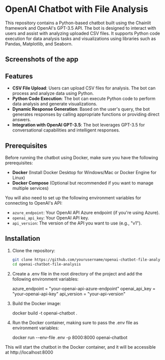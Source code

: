 # OpenAI Chatbot with File Analysis

This repository contains a Python-based chatbot built using the Chainlit framework and OpenAI's GPT-3.5 API. The bot is designed to interact with users and assist with analyzing uploaded CSV files. It supports Python code execution for data analysis tasks and visualizations using libraries such as Pandas, Matplotlib, and Seaborn.

## Screenshots of the app


## Features

- **CSV File Upload**: Users can upload CSV files for analysis. The bot can process and analyze data using Python.
- **Python Code Execution**: The bot can execute Python code to perform data analysis and generate visualizations.
- **Dynamic Response Generation**: Based on the user's query, the bot generates responses by calling appropriate functions or providing direct answers.
- **Integration with OpenAI GPT-3.5**: The bot leverages GPT-3.5 for conversational capabilities and intelligent responses.

## Prerequisites

Before running the chatbot using Docker, make sure you have the following prerequisites:

- **Docker** (Install Docker Desktop for Windows/Mac or Docker Engine for Linux)
- **Docker Compose** (Optional but recommended if you want to manage multiple services)

You will also need to set up the following environment variables for connecting to OpenAI's API:

- `azure_endpoint`: Your OpenAI API Azure endpoint (if you're using Azure).
- `openai_api_key`: Your OpenAI API key.
- `api_version`: The version of the API you want to use (e.g., "v1").

## Installation

1. Clone the repository:

   ```bash
   git clone https://github.com/yourusername/openai-chatbot-file-analysis.git
   cd openai-chatbot-file-analysis

2. Create a .env file in the root directory of the project and add the following environment variables:

    azure_endpoint = "your-openai-api-azure-endpoint"
    openai_api_key = "your-openai-api-key"
    api_version = "your-api-version"

3. Build the Docker image:

    docker build -t openai-chatbot .

4. Run the Docker container, making sure to pass the .env file as environment variables:

    docker run --env-file .env -p 8000:8000 openai-chatbot

This will start the chatbot in the Docker container, and it will be accessible at http://localhost:8000